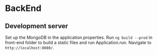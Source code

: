 # BackEnd

## Development server

Set up the MongoDB in the application.properties.
Run `ng build --prod` in front-end folder to build a static files and run Application.run. 
Navigate to `http://localhost:8080/`.
